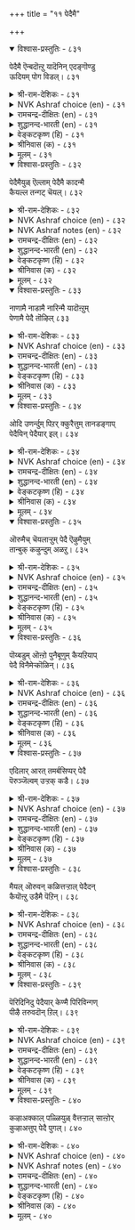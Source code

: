 +++
title = "११ पेदैमै"

+++


<details open><summary>विश्वास-प्रस्तुतिः - ८३१</summary>

पेदैमै ऎन्बदॊऩ्ऱु यादॆनिन् एदङ्गॊण्डु  
ऊदियम् पोग विडल्।      ८३१
</details>

<details><summary>श्री-राम-देशिकः - ८३१</summary>

अधिकारः ८४. मौढ्यम्  
क्षेमदायककार्यस्यपरित्यागस्तथैव च ।  
अनर्थप्रदकार्यस्य स्वीकारो मौढ्यलक्षणम् ॥ ८३१॥
</details>

<details><summary>NVK Ashraf choice (en) - ८३१</summary>

०८३१
If there is a thing called folly,
It is seizing what brings ill and letting the good slip. *
(P.S. Sundaram)
</details>

<details><summary>रामचन्द्र-दीक्षितः (en) - ८३१</summary>

831 pētaimai eṉpatuoṉṟu yātueṉiṉ ētamkoṇṭu  
ūtiyam pōka viṭal.

831\. Stupidity clings to the evil and lets slip the good.  
</details>

<details><summary>शुद्धानन्द-भारती (en) - ८३१</summary>

1\. பேதைமை என்பதொன்று யாதெனின் ஏதங்கொண்டு  
ஊதியம் போக விடல்.  
This is folly's prominent vein  
To favour loss and forego gain.        831  
</details>

<details><summary>वेङ्कटकृष्ण (हि) - ८३१</summary>

831
किसको कहना मूढ़ता, जो है दारुण दाग ।  
हानिप्रद को ग्रहण कर, लाभप्रद का त्याग ॥
</details>

<details><summary>श्रीनिवास (क) - ८३१</summary>

831. तनगॆ कॆडुकादुदन्नु कैगॊण्डु तनगॆ प्रयोजन तरुवुदन्नु कैबिडुवुदे दड्डतन ऎनिसिकॊळ्ळुवुदु.

</details>

<details><summary>मूलम् - ८३१</summary>

पेदैमै ऎऩ्पदॊऩ्ऱु यादॆऩिऩ् एदङ्गॊण्डु
ऊदियम् पोग विडल्। ८३१
</details>

<details open><summary>विश्वास-प्रस्तुतिः - ८३२</summary>

पेदैमैयुळ् ऎल्लाम् पेदैमै कादन्मै  
कैयल्ल तन्गट् चॆयल्।       ८३२
</details>

<details><summary>श्री-राम-देशिकः - ८३२</summary>

नानाविधेषु मौढ्येषु मौढ्यं तच्छिखरायते ।  
यच्छास्त्रनिन्दिते हेये दुराचारे तु भोग्यधीः ॥ ८३२॥
</details>

<details><summary>NVK Ashraf choice (en) - ८३२</summary>

०८३२
Folly among follies is the fondness for doing things
Beyond one's reach. *
(J. Narayanaswamy), (C. Rajagopalachari)
</details>

<details><summary>NVK Ashraf notes (en) - ८३२</summary>

८३२. The interpretation of this couplet could vary depending on how the words in the second line are combined and read. One way is to split as: "कै अल्लदन्गण् सॆयल्". The other way is: "कैअल्ल तन्गण् सॆयल्." The translation given above is based on the second method of word combination. If we are to follow the first, an equally valid translation is "The folly of all follies is to enjoy doing what one is forbidden to do" – (Satguru Subramuniyaswami).
</details>

<details><summary>रामचन्द्र-दीक्षितः (en) - ८३२</summary>

832 pētaimaiyuḷ ellām pētaimai kātaṉmai  
kaiyalla taṉkaṇ ceyal.

832\. The crown of stupidity is the desire to do evil.  
</details>

<details><summary>शुद्धानन्द-भारती (en) - ८३२</summary>

2\. பேதைமையு ளெல்லாம் பேதைமை காதன்மை  
கையல்ல தன்கட் செயல்.  
Folly of follies is to lead  
A lewd and lawless life so bad.        832  
</details>

<details><summary>वेङ्कटकृष्ण (हि) - ८३२</summary>

832
परम मूढ़ता मूढ़ में, जानो उसे प्रसिद्ध ।  
उन सब में आसक्ति हो, जो हैं कर्म निषिद्ध ॥
</details>

<details><summary>श्रीनिवास (क) - ८३२</summary>

832. तन्न नडतगॆ ऒग्गद कॆलसगळन्नु बयसि कैगॊळ्ळुवुदु दड्डतनद परमावधियॆनिसुवुदु.

</details>

<details><summary>मूलम् - ८३२</summary>

पेदैमैयुळ् ऎल्लाम् पेदैमै कादऩ्मै
कैयल्ल तऩ्कट् चॆयल्। ८३२
</details>

<details open><summary>विश्वास-प्रस्तुतिः - ८३३</summary>

नाणामै नाडामै नारिन्मै यादॊऩ्ऱुम्  
पेणामै पेदै तॊऴिल्       ८३३
</details>

<details><summary>श्री-राम-देशिकः - ८३३</summary>

लज्जाविहीनता प्रेमशून्यता श्रेष्ठवस्तुनि ।  
नैराश्यं निर्विवेकत्वमिमे मौढ्यगुणा मताः ॥ ८३३॥
</details>

<details><summary>NVK Ashraf choice (en) - ८३३</summary>

०८३३
Shamelessness, aimlessness, callousness and listlessness
Are marks of foolishness. *
( Shuddhananda Bharatiar)
</details>

<details><summary>रामचन्द्र-दीक्षितः (en) - ८३३</summary>

833 nāṇāmai nāṭāmai nāriṉmai yātoṉṟum  
pēṇāmai pētai toḻil.

833\. Shamelessness, negligence, arrogance and giddiness mark the stupid.  
</details>

<details><summary>शुद्धानन्द-भारती (en) - ८३३</summary>

3\. நாணாமை நாடாமை நாரின்மை யாதொன்றும்  
பேணாமை பேதை தொழில்.  
Shameless, aimless, callous, listless  
Such are the marks of foolishness.        833  
</details>

<details><summary>वेङ्कटकृष्ण (हि) - ८३३</summary>

833
निर्दयता, निर्लज्जता, निर्विचार का भाव ।  
पोषण भी नहिं पोष्य का, ये हैं मूढ़ स्वभाव ॥
</details>

<details><summary>श्रीनिवास (क) - ८३३</summary>

833. लज्जॆगेडितन, गॊत्तुगुरि इल्लदिरुविकॆ, प्रेमशून्यतॆ, याव विषयदल्लू आसक्ति इल्लदिरुविकॆ- इवु दड्डतनद लक्षणगळु.

</details>

<details><summary>मूलम् - ८३३</summary>

नाणामै नाडामै नारिऩ्मै यादॊऩ्ऱुम्
पेणामै पेदै तॊऴिल् ८३३
</details>

<details open><summary>विश्वास-प्रस्तुतिः - ८३४</summary>

ओदि उणर्न्दुम् पिऱर् क्कुरैत्तुम् तानडङ्गाप्  
पेदैयिन् पेदैयार् इल्।       ८३४
</details>

<details><summary>श्री-राम-देशिकः - ८३४</summary>

शास्त्रण्यधीत्य तत्त्वार्थान् बुध्वा चोक्त्वा परान् प्रति ।  
यस्तु नाचरते तेन समो मूढो न विद्यते ॥ ८३४॥
</details>

<details><summary>NVK Ashraf choice (en) - ८३४</summary>

०८३४
There is no greater fool than he
Who has studied and taught, but lacks control.
(P.S. Sundaram)
</details>

<details><summary>रामचन्द्र-दीक्षितः (en) - ८३४</summary>

834 ōti uṇarntum piṟarkkuraittum tāṉaṭaṅkāp  
pētaiyiṉ pētaiyār il.

834\. Most stupid is the learned fool who remains disloyal to his own noble teaching.  
</details>

<details><summary>शुद्धानन्द-भारती (en) - ८३४</summary>

4\. ஓதி உணர்ந்தும் பிறர்க்குரைத்தும் தானடங்காப்  
பேதையின் பேதையார் இல்.  
No fool equals the fool who learns  
Knows, teaches, but self-control spurns.        834  
</details>

<details><summary>वेङ्कटकृष्ण (हि) - ८३४</summary>

834
शास्त्रों का कर अध्यपन, अर्थ जानते गूढ़ ।  
शिक्षक भी, पर नहिं वशी, उनसे बडा न मूढ़ ॥
</details>

<details><summary>श्रीनिवास (क) - ८३४</summary>

834. हलवु ग्रन्थगळन्नु ओदि, ग्रहिसि, इतररिगॆ अदन्नु बोधिसियू तानु मात्र त्रिकरण शुद्धियिन्द दड्डनिगिन्त मिगिलाद दड्ड बेरिल्ल.

</details>

<details><summary>मूलम् - ८३४</summary>

ओदि उणर्न्दुम् पिऱर् क्कुरैत्तुम् ताऩटङ्गाप्
पेदैयिऩ् पेदैयार् इल्। ८३४
</details>

<details open><summary>विश्वास-प्रस्तुतिः - ८३५</summary>

ऒरुमैच् चॆयलाऱ्ऱुम् पेदै ऎऴुमैयुम्  
तान्बुक् कऴुन्दुम् अळऱु।      ८३५
</details>

<details><summary>श्री-राम-देशिकः - ८३५</summary>

यत्यापं नरकं दद्यात् भावि सप्तसु जन्मसु ।  
तत्पापमखिलं म्ढः करोत्यत्रैव जन्मनि ॥ ८३५॥
</details>

<details><summary>NVK Ashraf choice (en) - ८३५</summary>

०८३५
A fool does deeds in a single birth
That will plunge him in hell in the succeeding seven.
(P.S. Sundaram)
</details>

<details><summary>रामचन्द्र-दीक्षितः (en) - ८३५</summary>

835 orumaic ceyalāṟṟum pētai eḻumaiyum  
tāṉpukku aḻuntum aḷaṟu.

835\. Acts of folly done in one birth cause misery to him in seven more births to come.  
</details>

<details><summary>शुद्धानन्द-भारती (en) - ८३५</summary>

5\. ஒருமைச் செயலாற்றும் பேதை எழுமையும்  
தான்புக் கழுந்தும் அளறு.  
The fool suffers seven fold hells  
In single birth of hellish ills.        835  
</details>

<details><summary>वेङ्कटकृष्ण (हि) - ८३५</summary>

835
सात जन्म जो यातना, मिले नरक के गर्त्त ।  
मूढ़ एक ही में बना, लेने में सुसमर्थ ॥
</details>

<details><summary>श्रीनिवास (क) - ८३५</summary>

835. दड्डनादवनु एळु जन्मदल्लि उण्टागुव दुःख, नरक यातनॆगळन्नु ऒन्दे जन्मदल्लि तनगुण्टागुवन्तॆ माडिकॊळ्ळबल्लनु.

</details>

<details><summary>मूलम् - ८३५</summary>

ऒरुमैच् चॆयलाऱ्ऱुम् पेदै ऎऴुमैयुम्
ताऩ्पुक् कऴुन्दुम् अळऱु। ८३५
</details>

<details open><summary>विश्वास-प्रस्तुतिः - ८३६</summary>

पॊय्बडुम् ऒऩ्ऱो पुनैबूणुम् कैयऱियाप्  
पेदै विनैमेऱ्कॊळिन्।      ८३६
</details>

<details><summary>श्री-राम-देशिकः - ८३६</summary>

अजानता क्रियातत्त्वं मूढेनारब्धकर्म तु ।  
विघ्नितं नैति पूर्णत्वं कर्तारमपि नाशयेत् ॥ ८३६॥
</details>

<details><summary>NVK Ashraf choice (en) - ८३६</summary>

०८३६
When a half-baked fool takes on a task,
The task is undone, and so is he! *
(P.S. Sundaram)
</details>

<details><summary>रामचन्द्र-दीक्षितः (en) - ८३६</summary>

836 poypaṭum oṉṟō puṉaipūṇum kaiyaṟiyāp  
pētai viṉaimēṟ koḷiṉ.

836\. The task undertaken by a foolish man is spoiled and also ruined.  
</details>

<details><summary>शुद्धानन्द-भारती (en) - ८३६</summary>

6\. பொய்படும் ஒன்றொ புனைபூணும் கையறியாப்  
பேதை வினைமேற் கொளின்.  
A know-nothing fool daring a deed  
Not only fails but feels fettered.        836  
</details>

<details><summary>वेङ्कटकृष्ण (हि) - ८३६</summary>

836
प्रविधि-ज्ञान बिन मूढ़ यदि, शुरू करेगा काम ।  
वह पहनेगा हथकड़ी, बिगड़ेगा ही काम ॥
</details>

<details><summary>श्रीनिवास (क) - ८३६</summary>

836. कॆलसद विधानवन्नु अरियद दड्डनु ऒन्दु कॆलसवन्नु कैगॊण्डरॆ, आ कॆलसवु निष्फलवागुवुदु मात्रवल्ल, आ कॆलसदिन्द अवनु "तप्पितस्थ" नॆनिसि बेडि तॊडिसिकॊळ्ळुवनु.

</details>

<details><summary>मूलम् - ८३६</summary>

पॊय्बडुम् ऒऩ्ऱो पुऩैबूणुम् कैयऱियाप्
पेदै विऩैमेऱ् कॊळिऩ्। ८३६
</details>

<details open><summary>विश्वास-प्रस्तुतिः - ८३७</summary>

एदिलार् आरत् तमर्बसिप्पर् पेदै  
पॆरुञ्जॆल्वम् उऱ्ऱक् कडै।      ८३७
</details>

<details><summary>श्री-राम-देशिकः - ८३७</summary>

मूढस्य यदि लभ्येत् धनं तेन परे जनाः ।  
प्राप्नुयुः सकलं सौख्यं न लाभो बन्धुमित्रयोः ॥ ८३७॥
</details>

<details><summary>NVK Ashraf choice (en) - ८३७</summary>

०८३७
Should a fool get hold of a great fortune,
Strangers will feast while his kindred starve. *
(V.V.S. Aiyar)
</details>

<details><summary>रामचन्द्र-दीक्षितः (en) - ८३७</summary>

837 ētilār ārat tamarpacippar pētai  
peruñcelvam uṟṟak kaṭai.

837\. Strangers and not relatives fatten on the unlimited wealth of a fool.  
</details>

<details><summary>शुद्धानन्द-भारती (en) - ८३७</summary>

7\. ஏதிலார் ஆரத் தமர்பசிப்பர் பேதை  
பெருஞ்செல்வம் உற்றக் கடை.  
Strangers feast and kinsmen fast  
When fools mishandle fortunes vast.        837  
</details>

<details><summary>वेङ्कटकृष्ण (हि) - ८३७</summary>

837
जम जाये तो प्रचुर धन, अगर मूढ़ के पास ।  
भोग करेंगे अन्य जन, परिजन तो उपवास ॥
</details>

<details><summary>श्रीनिवास (क) - ८३७</summary>

837. दड्डनादवनु हेरळवाद सिरियन्नु सम्पादिसिदाग, अपरचितरु अदर लाभ पडॆदुकॊळ्ळुवरु; हत्तिरद सम्बन्धिगळु हसिविनल्लि बीळुवरु.

</details>

<details><summary>मूलम् - ८३७</summary>

एदिलार् आरत् तमर्बसिप्पर् पेदै
पॆरुञ्जॆल्वम् उऱ्ऱक् कडै। ८३७
</details>

<details open><summary>विश्वास-प्रस्तुतिः - ८३८</summary>

मैयल् ऒरुवन् कळित्तऱ्ऱाल् पेदैदन्  
कैयॊऩ्ऱु उडैमै पॆऱिन्।      ८३८
</details>

<details><summary>श्री-राम-देशिकः - ८३८</summary>

मूढो धनं प्राप्नुयाच्चेत् पित्तस्य पिबतः सुराम् ।  
या तून्मादकरावस्था मूढः प्राप्नोति तां दशाम् ॥ ८३८॥
</details>

<details><summary>NVK Ashraf choice (en) - ८३८</summary>

०८३८
A fool getting hold of wealth
Is like a lunatic getting drunk.
(P.S. Sundaram)
</details>

<details><summary>रामचन्द्र-दीक्षितः (en) - ८३८</summary>

838 maiyal oruvaṉ kaḷittaṟṟāl pētaitaṉ  
kaiyoṉṟu uṭaimai peṟiṉ.

838\. A fool that lives by a fortune is like a mad man in his drunken glee.  
</details>

<details><summary>शुद्धानन्द-भारती (en) - ८३८</summary>

8\. மையல் ஒருவன் களித்தற்றால் பேதைதன்  
கையொன்று உடைமை பெறின்.  
Fools possessing something on hand  
Like dazed and drunken stupids stand.        838  
</details>

<details><summary>वेङ्कटकृष्ण (हि) - ८३८</summary>

838
लगना है संपत्ति का, एक मूढ़ के हस्त ।  
पागल का होना यथा, ताड़ी पी कर मस्त ॥
</details>

<details><summary>श्रीनिवास (क) - ८३८</summary>

838. दड्डन कैयल्लिरुव ऒडवॆयॆम्बुदु हुच्चनॊब्बन कैयल्लि सिक्किद कळ्ळिनन्तॆ.

</details>

<details><summary>मूलम् - ८३८</summary>

मैयल् ऒरुवऩ् कळित्तऱ्ऱाल् पेदैदऩ्
कैयॊऩ्ऱु उडैमै पॆऱिऩ्। ८३८
</details>

<details open><summary>विश्वास-प्रस्तुतिः - ८३९</summary>

पॆरिदिनिदु पेदैयार् केण्मै पिरिविन्गण्  
पीऴै तरुवदॊन् ऱिल्।       ८३९
</details>

<details><summary>श्री-राम-देशिकः - ८३९</summary>

मूढैः साकं वियोगेन दुःखं कस्यापि नोद्भवेत् ।  
तस्मान्मूढेन मैत्री तु भवेदानन्दायिनी ॥ ८३९॥
</details>

<details><summary>NVK Ashraf choice (en) - ८३९</summary>

०८३९
Sweet indeed is a fool's friendship,
For when it breaks there is no pain.
(P.S. Sundaram)
</details>

<details><summary>रामचन्द्र-दीक्षितः (en) - ८३९</summary>

839 peritiṉitu pētaiyār kēṇmai piriviṉkaṇ  
pīḻai taruvatoṉṟu il.

839\. Verily sweet are the uses of fools’ love. For nothing is lost in a separation.  
</details>

<details><summary>शुद्धानन्द-भारती (en) - ८३९</summary>

9\. பெரிதினிது பேதையார் கேண்மை பிரிவின்கண்  
பீழை தருவதொன்று இல்.  
Friendship with fools is highly sweet  
For without a groan we part.        839  
</details>

<details><summary>वेङ्कटकृष्ण (हि) - ८३९</summary>

839
पीड़ा तो देती नहीं, जब होती है भंग ।  
सो मूढ़ों की मित्रता, है अति मधुर प्रसंग ॥
</details>

<details><summary>श्रीनिवास (क) - ८३९</summary>

839. दड्डरॊन्दिगॆ माडुव गॆळॆतनवु अति मधुरवागिरुत्तदॆ; एकॆन्दरॆ अगलिकॆय समयदल्लि यावॊन्दु दुःखवन्नु अदु उण्टु माडुवुदिल्ल.

</details>

<details><summary>मूलम् - ८३९</summary>

पॆरिदिऩिदु पेदैयार् केण्मै पिरिविऩ्कण्
पीऴै तरुवदॊऩ् ऱिल्। ८३९
</details>

<details open><summary>विश्वास-प्रस्तुतिः - ८४०</summary>

कऴाअक्काल् पळ्ळियुळ् वैत्तऱ्ऱाल् साऩ्ऱोर्  
कुऴाअत्तुप् पेदै पुगल्।       ८४०
</details>

<details><summary>श्री-राम-देशिकः - ८४०</summary>

अमेध्यस्पृष्टपादस्य पर्यङ्के क्षालनं विना ।  
निक्षेपतुल्यं, मूढस्य विद्वद्गोष्ठीप्रवेशनम् ॥ ८४०॥
</details>

<details><summary>NVK Ashraf choice (en) - ८४०</summary>

०८४०
A fool's entry into a learned assembly
Is like entering a shrine with unclean legs.
(N.V.K. Ashraf), (P.S. Sundaram)
</details>

<details><summary>NVK Ashraf notes (en) - ८४०</summary>

८४०. The word "पळ्ळि" here is usually taken by almost all translators as "bed". If we are to translate "कऴाक् काल् पळ्ळियुळ् वैत्तऱ्ऱाल्" as "placing a dirty foot on a clean bed" – as it is usually done – then the phrase employed by Valluvar should have been "पळ्ळिमेल्" and not "पळ्ळियुळ्" as is the case here. The monasteries of the Jains and Buddhist monks were called "पळ्ळि" in the ancient Tamil country [Varadarajan, १९८८]. Following the near total disappearance of Buddhism and Jainism from Southern India, this word has now been used to denote the places of worship of Muslims and Christians. Hindu temples were always called by the names कोयिल्, आलयम्, अम्बलम् and never by the word पळ्ळि. 
</details>

<details><summary>रामचन्द्र-दीक्षितः (en) - ८४०</summary>

840 kaḻāakkāl paḷḷiyuḷ vaittaṟṟāl cāṉṟōr  
kuḻāattup pētai pukal.

840\. A fool’s entry into the assembly of the wise is like one’s unclean foot on the bed.  
</details>

<details><summary>शुद्धानन्द-भारती (en) - ८४०</summary>

10\. கழாஅக்கால் பள்ளியுள் வைத்தற்றால் சான்றோர்  
குழாஅத்துப் பேதை புகல்.  
Entrance of fools where Savants meet  
Looks like couch trod by unclean feet.        840  
</details>

<details><summary>वेङ्कटकृष्ण (हि) - ८४०</summary>

840
सुधी-सभा में मूढ़ का, घुसना है यों, ख़ैर ।  
ज्यों रखना धोये बिना, स्वच्छ सेज पर पैर ॥
</details>

<details><summary>श्रीनिवास (क) - ८४०</summary>

840. बल्लवर सभॆयल्लि दड्डनादवनु हॊगुवुदु, अशुद्धवाद कालन्नु तॊळॆयदॆ (मलगलु) हासिगॆय कालिट्टन्तॆ.
</details>

<details><summary>मूलम् - ८४०</summary>

कऴाअक्काल् पळ्ळियुळ् वैत्तऱ्ऱाल् साऩ्ऱोर्
कुऴाअत्तुप् पेदै पुगल्। ८४०
</details>

